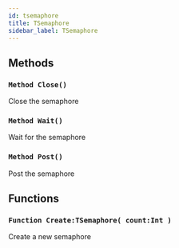 ```yaml
---
id: tsemaphore
title: TSemaphore
sidebar_label: TSemaphore
---
```



## Methods

### `Method Close()`

Close the semaphore


### `Method Wait()`

Wait for the semaphore


### `Method Post()`

Post the semaphore


## Functions

### `Function Create:TSemaphore( count:Int )`

Create a new semaphore


